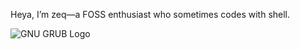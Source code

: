 Heya, I’m zeq—a FOSS enthusiast who sometimes codes with shell.

![GNU GRUB Logo](https://upload.wikimedia.org/wikipedia/commons/8/81/Grub_logo_large.png)
